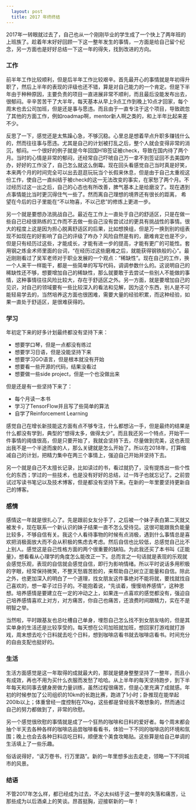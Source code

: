 ```yaml
---
  layout: post
  title: 2017 年终终结
---
```

2017年一转眼就过去了，自己也从一个刚刚毕业的学生成了一个快上了两年班的上班族了。趁着年末好好回顾一下这一整年发生的事情，一方面是给自己留个纪念，另一方面也是好好总结一下这一年的得失，找到改进的方向。

### 工作
前半年工作比较顺利，但是后半年工作比较艰辛。首先最开心的事情就是年初得升职了，然后上半年的表现的评级也还不错，算是对自己能力的一个肯定。但是下半年由于种种原因，主要负责的项目一直进展非常不顺利，而且最后没能发布出去，很郁闷。辛辛苦苦干了大半年，每天基本从早上9点工作到晚上10点才回家，每个周末也去公司加班，但是还是事与愿违。而且由于一直专注于这个项目，导致疏忽了其他的方面工作，例如roadmap啊，mentor新人啊之类的，和上半年比起来差不少。

反思了一下，感觉还是太焦躁心急，不够沉稳。心里总是想着早点升职多赚钱什么的，然而往往事与愿违。尤其是自己的计划被打乱之后，整个人就会变得非常的消沉，郁闷。一个很好的例子就是今年回国H1B签证被check，导致在国内待了两个月。当时的心情是非常的郁闷，还经常自己吓唬自己万一拿不到签证回不去美国咋办，好好的工作没了，自己怎么就这么倒霉。现在回头看感觉自己当时真是好笑，本来两个月的时间完全可以出去逛逛玩玩当个长假来休息，但是由于自己太重视这份工作，使自己一直纠结于被check的这一无法改变的事实，在家愁了两个月。不过经历过这一出之后，自己的心态也有所改善，脾气基本上是给磨没了。现在遇到点事情能比当时更沉得住气一些了。然而离自己理想的境界还有很长的距离， 希望在今后的日子里能在“不以物喜，不以己悲”的修炼上更进一步。

另一个就是要想办法挑战自己。最近在工作上一直处于自己的舒适区，只是在做一些自己已经很熟练的工作而不去做一些自己没有尝试过的更具有挑战性的事情。很大的程度上这是因为担心脱离舒适区的后果，比如想换组，但是万一换到别的组表现不如现在的好影响了自己的评级了咋办？风险自然是有的，磨难肯定也是不少，但是只有经历过这些，才能成长，才能有进一步的提高，才能有更广的可能性。套用钢之炼金术师里面的台词，“在经历过这些磨难之后，就能获得钢铁般的心”。最近刚刚看过了吴军老师对于职业发展的一个观点：“稀缺性”。现在自己的工作，换一个人来干一样能干，都是一些简单的写写代码，调调参数什么的。这说明自己的稀缺性还不够，想要增加自己的稀缺性，那么就要敢于去尝试一些别人不能做的事情，这种事情往往风险比较大，存在于舒适区之外。另一方面，就是要增加自己的见识，对自己的领域要有一些比较深入的看法和见解，因为这个东西，别人是不可能轻易学去的，当然培养这方面也很困难，需要大量的经验积累，而这种经验，如果一直处于舒适区，是很难获得的。

### 学习
年初定下来的好多计划最终都没有坚持下来：
* 想要学口琴，但是一点都没有练过
* 想要学习日语，但是没能坚持下来
* 想要学习GO语言，但是根本就没有开始
* 想要看一些开源的代码，结果没看过
* 想要做一些side project，但是一个也没做出来

但是还是有一些坚持下来了：
* 每个月读一本书
* 学习了TensorFlow并且写了些简单的算法
* 自学了Reinforcement Learning

感觉自己在增长新技能这方面有点不够专注，什么都想沾一手，但是最终的结果是什么都没有学到，典型的“想得太多，做得太少”。而且我还另一个特点，开始干一件事情的阈值很高，但是只要开始了，我就会坚持下去，尽量做到完美，这也表现出我不是一个半途而废的人，那么关键就是怎么开始了。所以在2018年，打算缩减自己的计划，把精力集中在两三个事情上，强迫自己开始并坚持下去。

另一个就是自己不太擅长记录，比如读过的书，看过就扔了，没有提炼出一些个性化的东西；学过的一些技术，也是没有好好的总结，过一阵子也就忘记了。之前尝试过写读书笔记以及技术博客，但是都没有坚持下来。在新的一年里要坚持更新自己的博客。

### 感情
感情这一年就是很扎心了。先是跟前女友分手了，之后被一个妹子表白第二天就又被发卡，现在联系一个新认识的妹子结果一直不怎么受待见。这很可能跟我负能量比较多，不够自信有关。我这个人看待事物的时候有点消极，遇到什么事情总是喜欢把消极面放大而不会从积极的焦虑去考虑。然后自信也比较低，总感觉自己比不上别人。感觉这是自己性格方面的两个很重要的缺陷。为此我还买了本书叫《正能量》，想看看从心理学的角度怎么能改正一下。总而言之一句话就是表现的乐观就会感觉乐观，表现的自信就会感觉自信，即行为影响情绪。所以平时说话多用积极的字眼，经常保持微笑，不整天愁眉苦脸的，来帮助自己树立正能量和自信。除此之外，也更加深入的明白了一个道理，找女朋友这件事绝对不能将就，要找就找自己喜欢的，想一辈子过日子的。不能抱着说，“先谈着，慢慢培养感情”，这种思想。培养感情是要建立在一定的冲动之上，如果连一点喜欢的感觉都没有，强迫自己培养感情喜欢上对方，对方痛苦，你自己也痛苦，还浪费时间跟精力，实在不是明智之举。

当然啦，平时跟基友也总吐槽自己单身，埋怨自己怎么找不到女朋友啥的，但是其实单身的生活还是比较享受的。每天想在公司加班就加班，想回家打游戏就打游戏，周末想去吃个日料就去吃个日料，想到咖啡店看书就去咖啡店看书。时间充分的自由支配也挺好的。

### 生活
生活方面感觉是这一年取得的成就最大的，那就是健身整整坚持了一整年，而且小有成效，再也不用为买什么衣服而发愁了哈哈。从上半年的每天坚持跑步，到下半年每天和同事去健身房做力量训练，虽然过程很痛苦，但是心里充满了成就感。年初的时候参加了公司组织的10km的长跑比赛，跑进了1小时；卧推现在能举起200lb以上；体重曾经一度控制在70kg，这些都是曾经我不敢想象的，然而通过自己的努力都做到了，非常的欣慰。

另一个感觉很欣慰的事情就是成了一个狂热的咖啡和日料的爱好者。每个周末都会抽个半天去各种各样的咖啡店品尝咖啡看看书，体验一下不同的咖啡店的环境和氛围；晚上也会去各种日料店吃日料，顺便发个美食攻略贴。这些算是给自己单调的生活填上了一些乐趣。

俗话说得好，“读万卷书，行万里路”。新的一年里想多出去走走，领略一下不同城市的风景。


### 结语
不管2017年怎么样，都已经成为过去，不必太纠结于这一整年的失落和痛苦，让那些成为以后酒桌上的笑谈。昂首挺胸，迎接崭新的一年！
